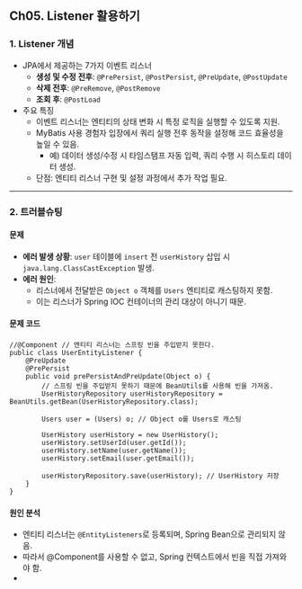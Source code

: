 ## Ch05. Listener 활용하기

### 1. Listener 개념
- JPA에서 제공하는 7가지 이벤트 리스너
  - **생성 및 수정 전후**: `@PrePersist`, `@PostPersist`, `@PreUpdate`, `@PostUpdate`
  - **삭제 전후**: `@PreRemove`, `@PostRemove`
  - **조회 후**: `@PostLoad`
- 주요 특징
  - 이벤트 리스너는 엔티티의 상태 변화 시 특정 로직을 실행할 수 있도록 지원.
  - MyBatis 사용 경험자 입장에서 쿼리 실행 전후 동작을 설정해 코드 효율성을 높일 수 있음.
    - 예) 데이터 생성/수정 시 타임스탬프 자동 입력, 쿼리 수행 시 히스토리 데이터 생성.
  - 단점: 엔티티 리스너 구현 및 설정 과정에서 추가 작업 필요.

---

### 2. 트러블슈팅
#### 문제
- **에러 발생 상황**: `user` 테이블에 `insert` 전 `userHistory` 삽입 시 `java.lang.ClassCastException` 발생.
- **에러 원인**: 
  - 리스너에서 전달받은 `Object o` 객체를 `Users` 엔티티로 캐스팅하지 못함.
  - 이는 리스너가 Spring IOC 컨테이너의 관리 대상이 아니기 때문.

#### 문제 코드
```
//@Component // 엔티티 리스너는 스프링 빈을 주입받지 못한다.
public class UserEntityListener {
    @PreUpdate
    @PrePersist
    public void prePersistAndPreUpdate(Object o) {
        // 스프링 빈을 주입받지 못하기 때문에 BeanUtils를 사용해 빈을 가져옴.
        UserHistoryRepository userHistoryRepository = BeanUtils.getBean(UserHistoryRepository.class);

        Users user = (Users) o; // Object o를 Users로 캐스팅

        UserHistory userHistory = new UserHistory();
        userHistory.setUserId(user.getId());
        userHistory.setName(user.getName());
        userHistory.setEmail(user.getEmail());

        userHistoryRepository.save(userHistory); // UserHistory 저장
    }
}
```
#### 원인 분석
- 엔티티 리스너는 `@EntityListeners`로 등록되며, Spring Bean으로 관리되지 않음.
- 따라서 @Component를 사용할 수 없고, Spring 컨텍스트에서 빈을 직접 가져와야 함.
- 
